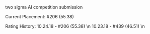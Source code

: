 two sigma AI competition submission

Current Placement: #206 (55.38) 

Rating History:
10.24.18 - #206 (55.38) \n
10.23.18 - #439 (46.51) \n
